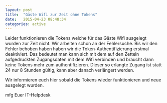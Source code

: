 ```yaml
---
layout: post
title:  "Gäste Wifi zur Zeit ohne Tokens"
date:   2015-04-23 08:48:34
categories: active
---
```


Leider funktionieren die Tokens welche für das Gäste Wifi ausgelegt wurden zur Zeit nicht.
Wir arbeiten schon an der Fehlersuche.
Bis wir den Fehler behoben haben haben wir die Token-Authentifizierung erstmal deaktiviert.
Das bedeutet man kann sich mit dem auf den Zetteln aufgedruckten Zugangsdaten mit dem Wifi verbinden und braucht dann keine Tokens mehr zum authentifizieren. Dieser so erlangte Zugang ist statt 24 nur 8 Stunden gültig, kann aber danach verlängert werden.

Wir informieren euch hier sobald die Tokens wieder funktionieren und neue ausgelegt wurden.

mfg
Euer IT-Helpdesk
